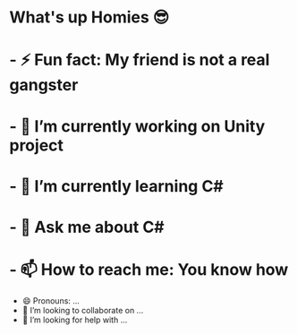 # What's up Homies :sunglasses: #
# - ⚡ Fun fact: My friend is not a real gangster
# - 🔭 I’m currently working on Unity project
# - 🌱 I’m currently learning C# 
# - 💬 Ask me about C#
# - 📫 How to reach me: You know how
- 😄 Pronouns: ...
- 👯 I’m looking to collaborate on ...
- 🤔 I’m looking for help with ...
